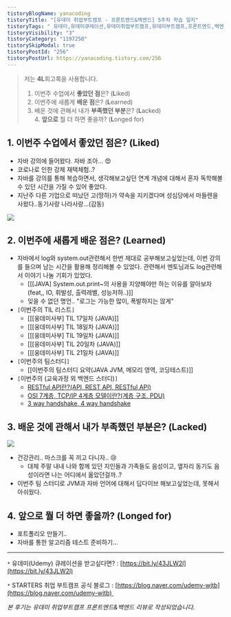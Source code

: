 ```yaml
---
tistoryBlogName: yanacoding
tistoryTitle: "[유데미 취업부트캠프 - 프론트엔드&백엔드] 5주차 학습 일지"
tistoryTags: " 유데미,유데미큐레이션,유데미취업부트캠프,유데미부트캠프,프론트엔드,백엔드,개발부트캠프"
tistoryVisibility: "3"
tistoryCategory: "1197250"
tistorySkipModal: true
tistoryPostId: "256"
tistoryPostUrl: https://yanacoding.tistory.com/256
---
```

> 저는 **4L**회고록을 사용합니다.  
>   
> 1. 이번주 수업에서 **좋았던 점**은? (**L**iked)  
> 2. 이번주에 새롭게 **배운 점**은? (**L**earned)  
> 3. 배운 것에 관해서 내가 **부족했던 부분**은? (**L**acked)  
> 4. **앞으로** 뭘 더 하면 좋을까? (**L**onged for)

## 1. 이번주 수업에서 **좋았던 점**은? (**L**iked)
- 자바 강의에 들어왔다. 자바 조아... 😍
- 코로나로 인한 강제 재택체험..?
- 자바를 강의를 통해 복습하면서, 생각해보고싶던 연계 개념에 대해서 혼자 독학해볼 수 있던 시간을 가질 수 있어 좋았다.
- 지난주 다른 기업으로 떠났던 고(땅하)가 약속을 지키겠다며 성심당에서 마들렌을 사왔다..동기사랑 나라사랑...(감동)

![](https://i.imgur.com/sZYJMr5.png)

## 2. 이번주에 새롭게 **배운 점**은? (**L**earned)
- 자바에서 log와 system.out관련해서 한번 제대로 공부해보고싶었는데, 이번 강의를 들으며 남는 시간을 활용해 정리해볼 수 있었다. 관련해서 멘토님과도 log관련해서 이야기 나눌 기회가 있었다.
	- [[[JAVA] System.out.print~의 사용을 지양해야만 하는 이유를 알아보자(feat,, IO, 휘발성, 출력레벨, 성능저하..)]]
	- 잊을 수 없던 명언.. "로그는 가능한 많이, 폭발하지는 않게"
- `[`이번주의 TIL 리스트`]`
	- [[[웅데미사부] TIL 17일차 (JAVA)]]
	- [[[웅데미사부] TIL 18일차 (JAVA)]]
	- [[[웅데미사부] TIL 19일차 (JAVA)]]
	- [[[웅데미사부] TIL 20일차 (JAVA)]]
	- [[[웅데미사부] TIL 21일차 (JAVA)]]
- `[`이번주의 팀스터디`]`
	- [[이번주의 팀스터디 요약(JAVA JVM, 메모리 영역, 코딩테스트)]]
- `[`이번주의 (교육과정 외 백엔드 스터디)`]`
	- [RESTful API란?(API, REST API, RESTful API)](https://yanacoding.tistory.com/entry/CS-WEB-HTTP-RESTful-API%EB%9E%80API-REST-API-RESTful-API)
	- [OSI 7계층, TCP/IP 4계층 모델이란?(계층 구조, PDU)](https://yanacoding.tistory.com/entry/CS-TCPIP-4%EA%B3%84%EC%B8%B5-%EB%AA%A8%EB%8D%B8%EC%9D%B4%EB%9E%80%EA%B3%84%EC%B8%B5-%EA%B5%AC%EC%A1%B0-PDU)
	- [3 way handshake, 4 way handshake](https://yanacoding.tistory.com/entry/TIL-3-way-handshake-4-way-handshake)
## 3. 배운 것에 관해서 내가 **부족했던 부분**은? (**L**acked)
![](https://i.imgur.com/VzDPGP8.jpg)
- 건강관리.. 마스크를 꼭 끼고 다니자.. 😢
	- 대체 주말 내내 나와 함께 있던 지인들과 가족들도 음성이고, 옆자리 동기도 음성이라면 나는 어디에서 옮았던걸까..? 
- 이번주 팀 스터디로 JVM과 자바 언어에 대해서 딥다이브 해보고싶었는데, 못해서 아쉬웠다.
## 4. **앞으로** 뭘 더 하면 좋을까? (**L**onged for)
- 포트폴리오 만들기..
- 자바를 통한 알고리즘 테스트 준비하기...

---

`*` 유데미(Udemy) 큐레이션을 받고싶다면? : [https://bit.ly/43JLW2l](https://bit.ly/43JLW2l)

`*` STARTERS 취업 부트캠프 공식 블로그 : [https://blog.naver.com/udemy-wjtb](https://blog.naver.com/udemy-wjtb)   

_본 후기는 유데미 취업부트캠프 프론트엔드&백엔드 리뷰로 작성되었습니다._